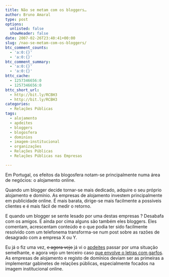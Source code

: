 ```yaml
---
title: Não se metam com os bloggers…
author: Bruno Amaral
type: post
options:
  unlisted: false
  showHeader: false
date: 2007-02-26T23:40:41+00:00
slug: /nao-se-metam-com-os-bloggers/
btc_comment_counts:
  - 'a:0:{}'
  - 'a:0:{}'
btc_comment_summary:
  - 'a:0:{}'
  - 'a:0:{}'
bttc_cache:
  - 1257346656:0
  - 1257346656:0
bttc_short_url:
  - http://bit.ly/RCBH3
  - http://bit.ly/RCBH3
categories:
  - Relações Públicas
tags:
  - alojamento
  - apdeites
  - bloggers
  - blogosfera
  - dominios
  - imagem-institucional
  - organizações
  - Relações Públicas
  - Relações Públicas nas Empresas

---
```

Em Portugal, os efeitos da blogosfera notam-se principalmente numa área de negócios: o alojamento online.

Quando um blogger decide tornar-se mais dedicado, adquire o seu próprio alojamento e domínio. As empresas de alojamento investem principalmente em publicidade online. É mais barata, dirige-se mais facilmente a possíveis clientes e é mais fácil de medir o retorno.

E quando um blogger se sente lesado por uma destas empresas ? Desabafa com os amigos. E ainda por cima alguns são também eles bloggers. Eles comentam, acrescentam conteúdo e o que podia ter sido facilmente resolvido com um telefonema transforma-se num post sobre as razões de desagrado com a empresa X ou Y.

Eu já o fiz uma vez, <strike>e agora vejo</strike> já vi o [apdeites][1] passar por uma situação semelhante, e agora vejo um terceiro caso [que envolve o letras com garfos][2]. As empresas de alojamento e registo de domínios deviam ser as primeiras a implementar gabinetes de relações públicas, especialmente focados na imagem institucional online.

 [1]: http://apdeites2.cedilha.net/
 [2]: http://apdeites2.cedilha.net/?p=358